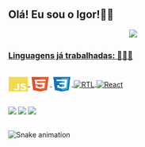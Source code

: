 ## Olá! Eu sou o Igor!👋😎 

<div align="center">
  <a href="https://github.com/igor93araujo">
  <img height="180em" src="https://github-readme-stats.vercel.app/api?username=IgorBarbosa&show_icons=true&theme=dark&include_all_commits=true&count_private=true"/>
</div>

### Linguagens já trabalhadas: 👨🏻‍💻

<div style="display: inline_block"><br>
  <img align="center" alt="Rafa-Js" height="30" width="40" src="https://raw.githubusercontent.com/devicons/devicon/master/icons/javascript/javascript-plain.svg">
  <img align="center" alt="Rafa-HTML" height="30" width="40" src="https://raw.githubusercontent.com/devicons/devicon/master/icons/html5/html5-original.svg">
  <img align="center" alt="Rafa-CSS" height="30" width="40" src="https://raw.githubusercontent.com/devicons/devicon/master/icons/css3/css3-original.svg">
  <img align="center" alt="RTL" height="30" width="40" src="https://raw.githubusercontent.com/devicons/devicon/master/icons/python/python-original.svg](https://www.google.com/url?sa=i&url=https%3A%2F%2Ftesting-library.com%2Fdocs%2Fqueries%2Fbyrole%2F&psig=AOvVaw3OzchsUlVyYapVOXugBR7o&ust=1674588642496000&source=images&cd=vfe&ved=0CA8QjRxqFwoTCOCY5_q23vwCFQAAAAAdAAAAABAE)">
  <img align="center" alt="React" height="30" width="40" src="https://w7.pngwing.com/pngs/235/872/png-transparent-react-computer-icons-redux-javascript-others-logo-symmetry-nodejs-thumbnail.png">
</div>

##
<div> 
  <a href="https://instagram.com/igor20araujo/" target="_blank"><img src="https://img.shields.io/badge/-Instagram-%23E4405F?style=for-the-badge&logo=instagram&logoColor=white" target="_blank"></a>
  <a href = "mailto:igoraraujobda@gmail.com"><img src="https://img.shields.io/badge/-Gmail-%23333?style=for-the-badge&logo=gmail&logoColor=white" target="_blank"></a>
  <a href="https://www.linkedin.com/in/barbosaigor16/" target="_blank"><img src="https://img.shields.io/badge/-LinkedIn-%230077B5?style=for-the-badge&logo=linkedin&logoColor=white" target="_blank"></a> 
  
  ##
 
  ![Snake animation](https://github.com/igor93araujo/rafaballerini/blob/output/github-contribution-grid-snake.svg)

